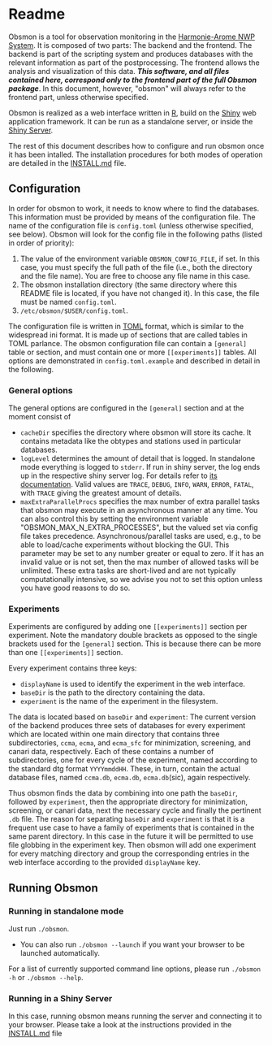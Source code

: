 # Readme
Obsmon is a tool for observation monitoring in the [Harmonie-Arome NWP
System](http://hirlam.org/). It is composed of two parts: The backend and the frontend. The backend is part of the scripting system and produces databases with the relevant information as part of the postprocessing. The frontend allows the analysis and visualization of this data. ***This software, and all files contained here, correspond only to the frontend part of the full Obsmon package***. In this document, however, "obsmon" will always refer to the frontend part, unless otherwise specified.

Obsmon is realized as a web interface written in
[R](https://www.r-project.org/), build on the
[Shiny](https://shiny.rstudio.com/) web application framework.
It can be run as a standalone server, or inside the [Shiny
Server](https://www.rstudio.com/products/shiny/shiny-server/).

The rest of this document describes how to configure and run obsmon once it has been intalled. The installation procedures for both modes of operation are detailed in the [INSTALL.md](./INSTALL.md) file.


## Configuration
In order for obsmon to work, it needs to know where to find the databases.
This information must be provided by means of the configuration file.
The name of the configuration file is `config.toml` (unless otherwise specified, see below). Obsmon will look for the config file in the following paths (listed in order of priority):
1. The value of the environment variable `OBSMON_CONFIG_FILE`, if set. In this case, you must specify the full path of the file (i.e., both the directory and the file name). You are free to choose any file name in this case.
2. The obsmon installation directory (the same directory where this README file is located, if you have not changed it). In this case, the file must be named `config.toml`.
3. `/etc/obsmon/$USER/config.toml`.

The configuration file is written in [TOML](https://github.com/toml-lang/toml) format, which is similar to the widespread ini format. It is made up of sections that are called tables in TOML parlance. The obsmon configuration file can contain a `[general]` table or section, and must contain one or more `[[experiments]]` tables. All options are demonstrated in `config.toml.example` and described in detail in the following.

### General options
The general options are configured in the `[general]` section and at the moment
consist of

- `cacheDir` specifies the directory where obsmon will store its cache. It
  contains metadata like the obtypes and stations used in particular databases.
- `logLevel` determines the amount of detail that is logged. In standalone mode
  everything is logged to `stderr`. If run in shiny server, the log ends up in
  the respective shiny server log. For details refer to [its
  documentation](http://docs.rstudio.com/shiny-server/#logging-and-analytics).
  Valid values are `TRACE`, `DEBUG`, `INFO`, `WARN`, `ERROR`, `FATAL`, with
  `TRACE` giving the greatest amount of details.
- `maxExtraParallelProcs` specifies the max number of extra parallel tasks that obsmon
  may execute in an asynchronous manner at any time. You can also control this by setting
  the environment variable "OBSMON_MAX_N_EXTRA_PROCESSES", but the valued set via config
  file takes precedence. Asynchronous/parallel tasks are used,
  e.g., to be able to load/cache experiments without blocking the GUI. This parameter
  may be set to any number greater or equal to zero. If it has an invalid value or is not
  set, then the max number of allowed tasks will be unlimited. These extra tasks are
  short-lived and are not typically computationally intensive, so we advise you not to
  set this option unless you have good reasons to do so.

### Experiments
Experiments are configured by adding one `[[experiments]]` section per
experiment. Note the mandatory double brackets as opposed to the single brackets
used for the `[general]` section. This is because there can be more than one
`[[experiments]]` section.

Every experiment contains three keys:

- `displayName` is used to identify the experiment in the web interface.
- `baseDir` is the path to the directory containing the data.
- `experiment` is the name of the experiment in the filesystem.

The data is located based on `baseDir` and `experiment`: The current version of
the backend produces three sets of databases for every experiment which are
located within one main directory that contains three subdirectories, `ccma`,
`ecma`, and `ecma_sfc` for minimization, screening, and canari data,
respectively. Each of these contains a number of subdirectories, one
for every cycle of the experiment, named according to the standard dtg format
`YYYYmmddHH`. These, in turn, contain the actual database files, named
`ccma.db`, `ecma.db`, `ecma.db`(sic), again respectively.

Thus obsmon finds the data by combining into one path the `baseDir`, followed by
`experiment`, then the appropriate directory for minimization, screening, or
canari data, next the necessary cycle and finally the pertinent `.db` file.
The reason for separating `baseDir` and `experiment` is that it is a frequent
use case to have a family of experiments that is contained in the same parent
directory. In this case in the future it will be permitted to use file globbing
in the experiment key. Then obsmon will add one experiment for every matching
directory and group the corresponding entries in the web interface according to
the provided `displayName` key.

## Running Obsmon

### Running in standalone mode

Just run `./obsmon`.
* You can also run `./obsmon --launch` if you want your browser to be launched automatically.

For a list of currently supported command line options, please run `./obsmon -h` or `./obsmon --help`.

### Running in a Shiny Server
In this case, running obsmon means running the server and connecting it to your browser. Please take a look at the instructions provided in the [INSTALL.md](./INSTALL.md) file
